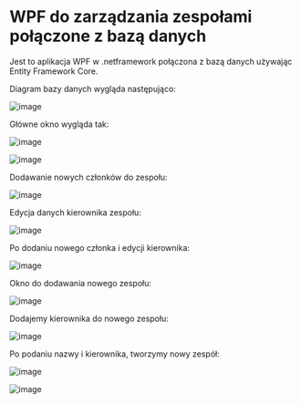 # WPF do zarządzania zespołami połączone z bazą danych

Jest to aplikacja WPF w .netframework połączona z bazą danych używając Entity Framework Core.

Diagram bazy danych wygląda następująco:

![image](https://user-images.githubusercontent.com/79854074/162061046-918467f2-781b-4e9d-a353-f9deff972181.png)

Główne okno wygląda tak:

![image](https://user-images.githubusercontent.com/79854074/162067406-f0d78ea0-29e4-46dd-bda7-2657287e495b.png)

![image](https://user-images.githubusercontent.com/79854074/162067806-2830d194-53d9-49e9-93d0-a86d7b3d169d.png)

Dodawanie nowych członków do zespołu:

![image](https://user-images.githubusercontent.com/79854074/162067971-c4e31ebb-58f0-404e-a1bb-4d9741209491.png)

Edycja danych kierownika zespołu:

![image](https://user-images.githubusercontent.com/79854074/162068218-3e4ccb40-8c9a-4a9c-8e80-a09dbb5cb499.png)

Po dodaniu nowego członka i edycji kierownika:

![image](https://user-images.githubusercontent.com/79854074/162068328-d4e52c6d-0597-4027-8967-560f8ad2b39b.png)

Okno do dodawania nowego zespołu:

![image](https://user-images.githubusercontent.com/79854074/162068369-cbcc86b0-dc2e-4408-b198-518af53d1840.png)

Dodajemy kierownika do nowego zespołu:

![image](https://user-images.githubusercontent.com/79854074/162068551-c28d5b46-56dd-4b3c-910a-ee64fb7ae00a.png)

Po podaniu nazwy i kierownika, tworzymy nowy zespół:

![image](https://user-images.githubusercontent.com/79854074/162068656-776a67f1-a36d-4997-9c88-9d98a9476bf0.png)

![image](https://user-images.githubusercontent.com/79854074/162068777-d19a314f-3a44-430d-af31-7103e1c2a813.png)


